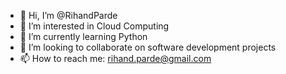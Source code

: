 - 👋 Hi, I’m @RihandParde
- 👀 I’m interested in Cloud Computing
- 🌱 I’m currently learning Python
- 💞️ I’m looking to collaborate on software development projects
- 📫 How to reach me: rihand.parde@gmail.com

<!---
RihandParde/RihandParde is a ✨ special ✨ repository because its `README.md` (this file) appears on your GitHub profile.
You can click the Preview link to take a look at your changes.
--->
